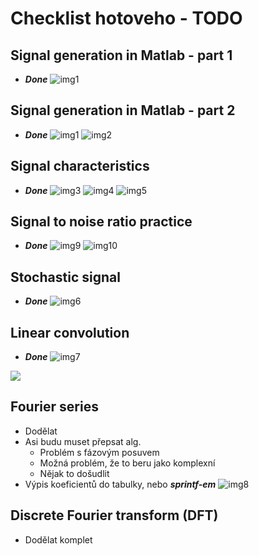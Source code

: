 # Checklist hotoveho - TODO

## Signal generation in Matlab - part 1

- ***Done***
  ![img1](/Signal_gen_p1/assets/img.png)

## Signal generation in Matlab - part 2

- ***Done***
  ![img1](/Signal_gen_p2/assets/img.png)
  ![img2](/Signal_gen_p2/assets/img2.png)

## Signal characteristics

- ***Done***
  ![img3](/Signal_characteristics/assets/img1.png)
  ![img4](/Signal_characteristics/assets/img2.png)
  ![img5](/Signal_characteristics/assets/img3.png)

## Signal to noise ratio practice

- ***Done***
  ![img9](SignalNoise/assets/img.png)
  ![img10](SignalNoise/assets/img2.png)

## Stochastic signal

- ***Done***
  ![img6](/Stochastic_signal/assets/img.png)

## Linear convolution

- ***Done***
  ![img7](/Linear_convolution/assets/img.png)

![](/Linear_convolution/assets/img2.png)

## Fourier series

- Dodělat
- Asi budu muset přepsat alg.
  - Problém s fázovým posuvem
  - Možná problém, že to beru jako komplexní
  - Nějak to došudlit
- Výpis koeficientů do tabulky, nebo ***sprintf-em***
  ![img8](Fourier/assets/img.png)

## Discrete Fourier transform (DFT)

- Dodělat komplet

